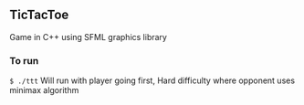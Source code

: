 ## TicTacToe
Game in C++ using SFML graphics library

### To run
`$ ./ttt`
Will run with player going first, Hard difficulty where opponent uses minimax algorithm
